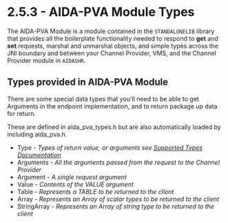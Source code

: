 # 2.5.3 - AIDA-PVA Module Types

The AIDA-PVA Module is a module contained in the `STANDALONELIB` library that provides all the boilerplate functionality
needed to respond to **get** and **set** requests, marshal and unmarshal objects, and simple types across the JNI
boundary and between your Channel Provider, VMS, and the Channel Provider module in `AIDASHR`.

## Types provided in AIDA-PVA Module

There are some special data types that you'll need to be able to get Arguments in the endpoint implementation, and to
return package up data for return.

These are defined in aida_pva_types.h but are also automatically loaded by including aida_pva.h.

- Type - _Types of return value, or arguments see [Supported Types Documentation](Supported_Types.md)_
- Arguments - _All the arguments passed from the request to the Channel Provider_
- Argument - _A single request argument_
- Value - _Contents of the VALUE argument_
- Table - _Represents a TABLE to be returned to the client_
- Array - _Represents an Array of scalar types to be returned to the client_
- StringArray - _Represents an Array of string type to be returned to the client_

